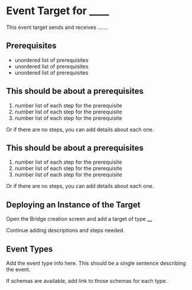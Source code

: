 # Event Target for **\_\_\_\_**

This event target sends and receives .......

## Prerequisites

- unordered list of prerequisites
- unordered list of prerequisites
- unordered list of prerequisites

## This should be about a prerequisites

1. number list of each step for the prerequisite
2. number list of each step for the prerequisite
3. number list of each step for the prerequisite

Or if there are no steps, you can add details about each one.

## This should be about a prerequisites

1. number list of each step for the prerequisite
2. number list of each step for the prerequisite
3. number list of each step for the prerequisite

Or if there are no steps, you can add details about each one.

## Deploying an Instance of the Target

Open the Bridge creation screen and add a target of type **\_\_**

Continue adding descriptions and steps needed.

## Event Types

Add the event type info here. This should be a single sentence describing the event.

If schemas are available, add link to those schemas for each type.
